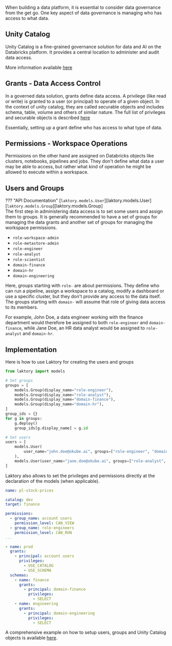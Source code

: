 When building a data platform, it is essential to consider data governance from the get go.
One key aspect of data governance is managing who has access to what data.

## Unity Catalog
Unity Catalog is a fine-grained governance solution for data and AI on the Databricks platform. 
It provides a central location to administer and audit data access.

More information available [here](https://learn.microsoft.com/en-us/azure/databricks/data-governance/unity-catalog/best-practices)

## Grants - Data Access Control
In a governed data solution, grants define data access.
A privilege (like read or write) is granted to a user (or principal) to operate of a given object. 
In the context of unity catalog, they are called securable objects and includes schema, table, volume and others of similar nature.
The full list of privileges and securable objects is described [here](https://docs.databricks.com/en/sql/language-manual/sql-ref-privileges.html)

Essentially, setting up a grant define who has access to what type of data.

## Permissions - Workspace Operations
Permissions on the other hand are assigned on Databricks objects like clusters, notebooks, pipelines and jobs. 
They don't define what data a user may be able to access, but rather what kind of operation he might be allowed to execute within a workspace.

## Users and Groups
??? "API Documentation"
    [`laktory.models.User`][laktory.models.User]<br>
    [`laktory.models.Group`][laktory.models.Group]<br>
The first step in administering data access is to set some users and assign them to groups.
It is generally recommended to have a set of groups for managing the data grants and another set of groups for managing the workspace permissions.

* `role-workspace-admin`
* `role-metastore-admin`
* `role-engineer`
* `role-analyst`
* `role-scientist`
* `domain-finance`
* `domain-hr`
* `domain-engineering`

Here, groups starting with `role-` are about permissions. They define who can run a pipeline, assign a workspace to a catalog, modify a dashboard or use a specific cluster, but they don't provide any access to the data itself.
The groups starting with `domain-` will assume that role of giving data access to its members.

For example, John Doe, a data engineer working with the finance department would therefore be assigned to both `role-engineer` and `domain-finance`, while Jane Doe, an HR data analyst would be assigned to `role-analyst` and `domain-hr`.

## Implementation

Here is how to use Laktory for creating the users and groups
```py
from laktory import models

# Set groups
groups = [
    models.Group(display_name="role-engineer"),
    models.Group(display_name="role-analyst"),
    models.Group(display_name="domain-finance"),
    models.Group(display_name="domain-hr"),
]
group_ids = {}
for g in groups:
    g.deploy()
    group_ids[g.display_name] = g.id

# Set users
users = [
    models.User(
        user_name="john.doe@okube.ai", groups=["role-engineer", "domain-finance"]
    ),
    models.User(user_name="jane.doe@okube.ai", groups=["role-analyst", "domain-hr"]),
]
```

Laktory also allows to set the privileges and permissions directly at the declaration of the models (when applicable).

```yaml title="pipeline.yaml"
name: pl-stock-prices

catalog: dev
target: finance

permissions:
  - group_name: account users
    permission_level: CAN_VIEW
  - group_name: role-engineers
    permission_level: CAN_RUN
...
```

```yaml title="catalog.yaml"
- name: prod
  grants:
    - principal: account users
      privileges:
        - USE_CATALOG
        - USE_SCHEMA
  schemas:
    - name: finance
      grants:
        - principal: domain-finance
          privileges:
            - SELECT
    - name: engineering
      grants:
        - principal: domain-engineering
          privileges:
            - SELECT
```


A comprehensive example on how to setup users, groups and Unity Catalog objects is available [here](https://github.com/okube-ai/lakehouse-as-code/blob/main/unity-catalog/).  